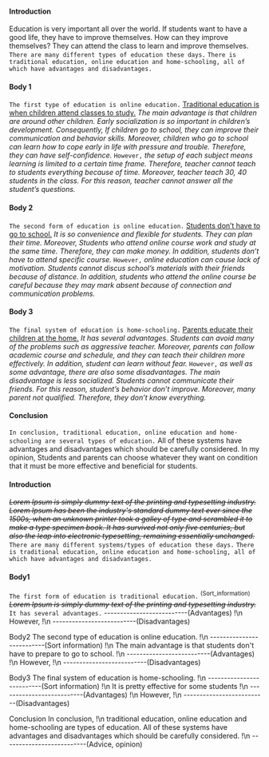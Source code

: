 #### Introduction
Education is very important all over the world. If students want to have a good life, they have to improve themselves. 
How can they improve themselves? They can attend the class to learn and improve themselves. 
`There are many different types of education these days.` `There is traditional education, online education and home-schooling, all of which have advantages and disadvantages.`

#### Body 1
`The first type of education is online education.` <ins>Traditional education is when children attend classes to study.</ins> 
_The main advantage is that children are around other children. Early socialization is so important in children’s development. 
Consequently, If children go to school, they can improve their communication and behavior skills. 
Moreover, children who go to school can learn how to cope early in life with pressure and trouble. 
Therefore, they can have self-confidence._ `However,` _the setup of each subject means learning is limited to a certain time frame. 
Therefore, teacher cannot teach to students everything because of time. Moreover, teacher teach 30, 40 students in the class. 
For this reason, teacher cannot answer all the student’s questions._ 

#### Body 2
`The second form of education is online education.` <ins>Students don’t have to go to school.</ins> _It is so convenience and flexible for students. 
They can plan their time. Moreover, Students who attend online course work and study at the same time. Therefore, they can make money. 
In addition, students don’t have to attend specific course._ `However,` _online education can cause lack of motivation. 
Students cannot discus school’s materials with their friends because of distance. 
In addition, students who attend the online course be careful because they may mark absent because of connection and communication problems._

#### Body 3
`The final system of education is home-schooling.` <ins>Parents educate their children at the home.</ins> _It has several advantages. 
Students can avoid many of the problems such as aggressive teacher. Moreover, parents can follow academic course and schedule, 
and they can teach their children more effectively. In addition, student can learn without fear._ 
`However,` _as well as some advantage, there are also some disadvantages. The main disadvantage is less socialized. 
Students cannot communicate their friends. For this reason, student’s behavior don’t improve. Moreover, many parent not qualified. 
Therefore, they don’t know everything._

#### Conclusion
`In conclusion, traditional education, online education and home-schooling are several types of education.` 
All of these systems have advantages and disadvantages which should be carefully considered. 
In my opinion, Students and parents can choose whatever they want on condition that it must be more effective and beneficial for students.


































#### Introduction
_~~Lorem Ipsum is simply dummy text of the printing and typesetting industry. 
Lorem Ipsum has been the industry's standard dummy text ever since the 1500s, 
when an unknown printer took a galley of type and scrambled it to make a type specimen book. 
It has survived not only five centuries, but also the leap into electronic typesetting, 
remaining essentially unchanged.~~_
`There are many different systems/types of education these days.`
`There is traditional education, online education and home-schooling, all of which have advantages and disadvantages.`

#### Body1
`The first form of education is traditional education.`
<sup>(Sort_information)</sup> _~~Lorem Ipsum is simply dummy text of the printing and typesetting industry.~~_ 
`It has several advantages.`
--------------------------(Advantages) !\n 
However, !\n 
--------------------------(Disadvantages)

Body2
The second type of education is online education. !\n 
--------------------------(Sort information) !\n
The main advantage is that students don't have to prepare to go to school. !\n 
--------------------------(Advantages) !\n 
However, !\n 
--------------------------(Disadvantages)

Body3
The final system of education is home-schooling. !\n
--------------------------(Sort information) !\n
It is pretty effective for some students !\n 
--------------------------(Advantages) !\n 
However, !\n 
--------------------------(Disadvantages)

Conclusion
In conclusion, !\n
traditional education, online education and home-schooling are types of education. All of  these systems have advantages and disadvantages which should be carefully considered. !\n
--------------------------(Advice, opinion) 
